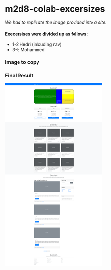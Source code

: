 # m2d8-colab-excersizes

_We had to replicate the image provided into a site._

#### Execersises were divided up as follows:
- 1-2 Hedri (inlcuding nav)
- 3-5 Mohammed 
### Image to copy

### Final Result
<img src="https://github.com/FlyingVespa/m2d8-colab-excersizes/blob/main/flyingvespa.github.io_m2d8-colab-excersizes_%20(1).png" alt="alt text" height="600">
